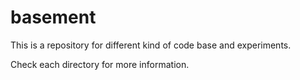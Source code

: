 basement
========

This is a repository for different kind of code base and experiments.

Check each directory for more information.
